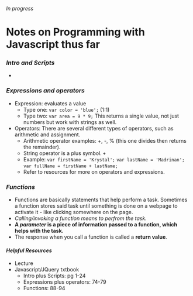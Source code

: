 *In progress*

# Notes on Programming with Javascript thus far

### ***Intro and Scripts***

- 

### ***Expressions and operators***

- Expression: evaluates a value
    * Type one: `var color = 'blue';` (1:1)
    * Type two: `var area = 9 * 9;` This returns a single value, not just numbers but work with strings as well. 
- Operators: There are several different types of operators, such as arithmetic and assignment.
    * Arithmetic operator examples: +, -, % (this one divides then returns the remainder). 
    * String operator is a plus symbol. `+`
    * Example: `var firstName = 'Krystal';`
                `var lastName = 'Madrinan';`
                `var fullName = firstName + lastName;`
    * Refer to resources for more on operators and expressions. 

### ***Functions***

- Functions are basically statements that help perform a task. Sometimes a function stores said task until something is done on a webpage to activate it - like clicking somewhere on the page. 
- *Calling/invoking a function means to perfrom the task.*
- **A _parameter_ is a piece of information passed to a function, which helps with the task.** 
- The response when you call a function is called a **return value**.

#### ***Helpful Resources***
- Lecture
- Javascript/JQuery txtbook
    * Intro plus Scripts: pg 1-24
    * Expressions plus operators: 74-79
    * Functions: 88-94